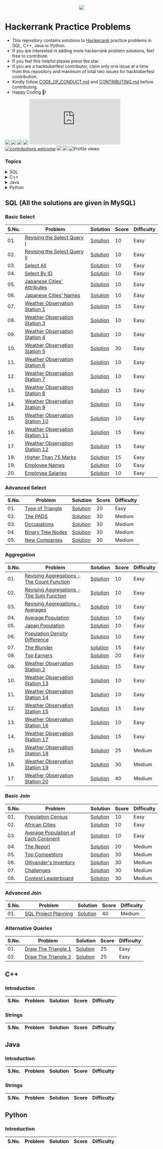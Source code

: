 <p align="center">
	<a href="https://www.hackerrank.com/riddhi0bhagat"><img src="https://cloud.githubusercontent.com/assets/19765741/25342064/d17a563c-28d8-11e7-83fc-763d4ab4820a.jpg" ></a></p>

# Hackerrank Practice Problems

- This repository contains solutions to [Hackerrank](https://Hackerrank.com) practice problems in SQL, C++, Java or Python.
- If you are interested in adding more hackerrank problem solutions, feel free to contribute.
- If you feel this helpful please press the star.
- If you are a hacktoberfest contributor, claim only one issue at a time from this repository and maximum of total two issues for hacktoberfest contribution.
- Kindly follow [CODE_OF_CONDUCT.md](https://github.com/Riddhi9570/HackerrankPracticeProblems/blob/main/CODE_OF_CONDUCT.md) and [CONTRIBUTING.md](https://github.com/Riddhi9570/HackerrankPracticeProblems/blob/main/CONTRIBUTING.md) before contributing.
- Happy Coding 🥳!

<img src="https://img.shields.io/badge/language-MySQL-orange.svg"> <img src="https://img.shields.io/badge/language-JAVA-orange.svg"> <img src="https://img.shields.io/badge/language-C++-orange.svg"> <img src="https://img.shields.io/badge/language-Python-orange.svg"> [![GitHub license](https://badgen.net/github/license/Naereen/Strapdown.js)](https://github.com/Naereen/StrapDown.js/blob/master/LICENSE) [![contributions welcome](https://img.shields.io/badge/contributions-welcome-brightgreen.svg?style=flat)](https://github.com/Riddhi9570/HackerrankPracticeProblems/issues) <img src="https://img.shields.io/badge/hacktoberfest-2021-blueviolet.svg"> <img src="https://img.shields.io/badge/hacktoberfest-2022-blueviolet.svg"> ![Profile views](https://gpvc.arturio.dev/Riddhi9570)

### Topics

<details>

<summary> SQL </summary>	
	
* [Basic Select](#basic-select)
* [Advanced Select](#advanced-select)
* [Aggregation](#aggregation)
* [Basic Join](#basic-join)
* [Advanced Join](#advanced-join)
* [Alternative Queries](#alternative-queries)
	
</details>

<details>

<summary> C++ </summary>

* [Introduction](#introduction)
* [Strings](#strings)
<!--
* [Classes](#classes)
* [STL](#stl)
* [Inheritance](#inheritance)
* [Debugging](#debugging)
* [Other Concepts](#other-concepts)
-->

</details>

<details>

<summary> Java </summary>

* [Introduction](#introduction)
<!--
* [Strings](#strings)
* [BigNumber](#bignumber)
* [Data Structures](#data-structures)
* [Object Oriented Programming](#object-oriented-programming)
* [Exception Handling](#exception-handling)
* [Advanced](#advanced)
-->

</details>

<details>

<summary> Python </summary>

* [Introduction](#introduction)

</details>

## SQL (All the solutions are given in MySQL)

### Basic Select
| S.No. | Problem | Solution | Score | Difficulty |
|--|--|--|--|--|
| 01. | [Revising the Select Query I](https://www.hackerrank.com/challenges/revising-the-select-query/problem) | [Solution](https://github.com/Riddhi9570/HackerrankPracticeProblems/blob/main/SQL/1.%20BASIC%20SELECT/01.%20Revising%20the%20Select%20Query%20I.sql) | 10 | Easy |
| 02. | [Revising the Select Query II](https://www.hackerrank.com/challenges/revising-the-select-query-2/problem) | [Solution](https://github.com/Riddhi9570/HackerrankPracticeProblems/blob/main/SQL/1.%20BASIC%20SELECT/02.%20Revising%20the%20Select%20Query%20II.sql) | 10 | Easy |
| 03. | [Select All](https://www.hackerrank.com/challenges/select-all-sql/problem) | [Solution](https://github.com/Riddhi9570/HackerrankPracticeProblems/blob/main/SQL/1.%20BASIC%20SELECT/03.%20Select%20All.sql) | 10 | Easy |
| 04. | [Select By ID](https://www.hackerrank.com/challenges/select-by-id/problem) | [Solution](https://github.com/Riddhi9570/HackerrankPracticeProblems/blob/main/SQL/1.%20BASIC%20SELECT/04.%20Select%20By%20ID.sql) | 10 | Easy |
| 05. | [Japanese Cities' Attributes](https://www.hackerrank.com/challenges/japanese-cities-attributes/problem) | [Solution](https://github.com/Riddhi9570/HackerrankPracticeProblems/blob/main/SQL/1.%20BASIC%20SELECT/05.%20Japanese%20Cities'%20Attributes.sql) | 10 | Easy |
| 06. | [Japanese Cities' Names](https://www.hackerrank.com/challenges/japanese-cities-name/problem) | [Solution](https://github.com/Riddhi9570/HackerrankPracticeProblems/blob/main/SQL/1.%20BASIC%20SELECT/06.%20Japanese%20Cities'%20Names.sql) | 10 | Easy |
| 07. | [Weather Observation Station 1](https://www.hackerrank.com/challenges/weather-observation-station-1/problem) | [Solution](https://github.com/Riddhi9570/HackerrankPracticeProblems/blob/main/SQL/1.%20BASIC%20SELECT/07.%20Weather%20Observation%20Station%201.sql) | 15 | Easy |
| 08. | [Weather Observation Station 3](https://www.hackerrank.com/challenges/weather-observation-station-3/problem) | [Solution](https://github.com/Riddhi9570/HackerrankPracticeProblems/blob/main/SQL/1.%20BASIC%20SELECT/08.%20Weather%20Observation%20Station%203.sql) | 10 | Easy |
| 09. | [Weather Observation Station 4](https://www.hackerrank.com/challenges/weather-observation-station-4/problem) | [Solution](https://github.com/Riddhi9570/HackerrankPracticeProblems/blob/main/SQL/1.%20BASIC%20SELECT/09.%20Weather%20Observation%20Station%204.sql) | 10 | Easy |
| 10. | [Weather Observation Station 5](https://www.hackerrank.com/challenges/weather-observation-station-5/problem) | [Solution](https://github.com/Riddhi9570/HackerrankPracticeProblems/blob/main/SQL/1.%20BASIC%20SELECT/10.%20Weather%20Observation%20Station%205.sql) | 30 | Easy |
| 11. | [Weather Observation Station 6](https://www.hackerrank.com/challenges/weather-observation-station-6/problem) | [Solution](https://github.com/Riddhi9570/HackerrankPracticeProblems/blob/main/SQL/1.%20BASIC%20SELECT/11.%20Weather%20Observation%20Station%206.sql) | 10 | Easy |
| 12. | [Weather Observation Station 7](https://www.hackerrank.com/challenges/weather-observation-station-7/problem) | [Solution](https://github.com/Riddhi9570/HackerrankPracticeProblems/blob/main/SQL/1.%20BASIC%20SELECT/12.%20Weather%20Observation%20Station%207.sql) | 10 | Easy |
| 13. | [Weather Observation Station 8](https://www.hackerrank.com/challenges/weather-observation-station-8/problem) | [Solution](https://github.com/Riddhi9570/HackerrankPracticeProblems/blob/main/SQL/1.%20BASIC%20SELECT/13.%20Weather%20Observation%20Station%208.sql) | 15 | Easy |
| 14. | [Weather Observation Station 9](https://www.hackerrank.com/challenges/weather-observation-station-9/problem) | [Solution](https://github.com/Riddhi9570/HackerrankPracticeProblems/blob/main/SQL/1.%20BASIC%20SELECT/14.%20Weather%20Observation%20Station%209.sql) | 10 | Easy |
| 15. | [Weather Observation Station 10](https://www.hackerrank.com/challenges/weather-observation-station-10/problem) | [Solution](https://github.com/Riddhi9570/HackerrankPracticeProblems/blob/main/SQL/1.%20BASIC%20SELECT/15.%20Weather%20Observation%20Station%2010.sql) | 10 | Easy
| 16. | [Weather Observation Station 11](https://www.hackerrank.com/challenges/weather-observation-station-11/problem) | [Solution](https://github.com/Riddhi9570/HackerrankPracticeProblems/blob/main/SQL/1.%20BASIC%20SELECT/16.%20Weather%20Observation%20Station%2011.sql) | 15 | Easy |
| 17. | [Weather Observation Station 12](https://www.hackerrank.com/challenges/weather-observation-station-11/problem) | [Solution](https://github.com/Riddhi9570/HackerrankPracticeProblems/blob/main/SQL/1.%20BASIC%20SELECT/17.%20Weather%20Observation%20Station%2012.sql) | 15 | Easy |
| 18. | [Higher Than 75 Marks](https://www.hackerrank.com/challenges/more-than-75-marks/problem) | [Solution](https://github.com/Riddhi9570/HackerrankPracticeProblems/blob/main/SQL/1.%20BASIC%20SELECT/18.%20Higher%20Than%2075%20Marks.sql) | 15 | Easy |
| 19. | [Employee Names](https://www.hackerrank.com/challenges/name-of-employees/problem) | [Solution](https://github.com/Riddhi9570/HackerrankPracticeProblems/blob/main/SQL/1.%20BASIC%20SELECT/19.%20Employee%20Names.sql) | 10 | Easy |
| 20. | [Employee Salaries](https://www.hackerrank.com/challenges/salary-of-employees/problem) | [Solution](https://github.com/Riddhi9570/HackerrankPracticeProblems/blob/main/SQL/1.%20BASIC%20SELECT/20.%20Employee%20Salaries.sql) | 10 | Easy |

### Advanced Select
| S.No. | Problem | Solution | Score | Difficulty |
|--|--|--|--|--|
| 01. | [Type of Triangle](https://www.hackerrank.com/challenges/what-type-of-triangle/problem) | [Solution](https://github.com/Riddhi9570/HackerrankPracticeProblems/blob/main/SQL/2.%20ADVANCED%20SELECT/01.Type%20of%20Triangle.sql) | 20 | Easy |
| 02. | [The PADS](https://www.hackerrank.com/challenges/the-pads/problem) | [Solution](https://github.com/Riddhi9570/HackerrankPracticeProblems/blob/main/SQL/2.%20ADVANCED%20SELECT/02.%20The%20PADS.sql) | 30 | Medium |
| 03. | [Occupations ](https://www.hackerrank.com/challenges/occupations/problem) | [Solution](https://github.com/Riddhi9570/HackerrankPracticeProblems/blob/main/SQL/2.%20ADVANCED%20SELECT/03.%20Occupations.sql) | 30 | Medium |
| 04. | [Binary Tree Nodes](https://www.hackerrank.com/challenges/binary-search-tree-1/problem) | [Solution](https://github.com/Riddhi9570/HackerrankPracticeProblems/blob/main/SQL/2.%20ADVANCED%20SELECT/04.%20Binary%20Tree%20Nodes.sql) | 30 | Medium |
| 05. | [New Companies]( https://www.hackerrank.com/challenges/binary-search-tree-1/problem) | [Solution](https://github.com/Riddhi9570/HackerrankPracticeProblems/blob/main/SQL/2.%20ADVANCED%20SELECT/05.%20New%20Companies.sql) | 30 | Medium |
### Aggregation
| S.No. | Problem | Solution | Score | Difficulty |
|--|--|--|--|--|
| 01. | [Revising Aggregations - The Count Function](https://www.hackerrank.com/challenges/revising-aggregations-the-count-function/problem) | [Solution](https://github.com/Riddhi9570/HackerrankPracticeProblems/blob/main/SQL/3.%20AGGREGATION/01.Revising%20Aggregations%20-%20The%20Count%20Function.sql) | 10 | Easy |
| 02. | [Revising Aggregations - The Sum Function](https://www.hackerrank.com/challenges/revising-aggregations-sum/problem) |[Solution](https://github.com/Riddhi9570/HackerrankPracticeProblems/blob/main/SQL/3.%20AGGREGATION/02.%20Revising%20Aggregations%20-%20The%20Sum%20Function.sql) | 10 | Easy |
| 03. | [Revising Aggregations - Averages](https://www.hackerrank.com/challenges/revising-aggregations-the-average-function/problem) | [Solution](https://github.com/Riddhi9570/HackerrankPracticeProblems/blob/main/SQL/3.%20AGGREGATION/03.%20Revising%20Aggregations%20-%20Averages.sql) | 10 | Easy |
| 04. | [Average Population](https://www.hackerrank.com/challenges/average-population/problem) | [Solution](https://github.com/Riddhi9570/HackerrankPracticeProblems/blob/main/SQL/3.%20AGGREGATION/04.%20Average%20Population.sql) | 10 | Easy |
| 05. | [Japan Population](https://www.hackerrank.com/challenges/japan-population/problem) | [Solution](https://github.com/Riddhi9570/HackerrankPracticeProblems/blob/main/SQL/3.%20AGGREGATION/05.%20Japan%20Population.sql) | 10 | Easy |
| 06. | [Population Density Difference](https://www.hackerrank.com/challenges/population-density-difference/problem) | [Solution](https://github.com/Riddhi9570/HackerrankPracticeProblems/blob/main/SQL/3.%20AGGREGATION/06.%20Population%20Density%20Difference.sql) | 10 | Easy |
| 07. | [The Blunder](https://www.hackerrank.com/challenges/the-blunder/problem) | [solution](https://github.com/Riddhi9570/HackerrankPracticeProblems/blob/main/SQL/3.%20AGGREGATION/07.%20The%20Blunder.sql) | 15 | Easy |
| 08. | [Top Earners](https://www.hackerrank.com/challenges/earnings-of-employees/problem) | [Solution](https://github.com/Riddhi9570/HackerrankPracticeProblems/blob/main/SQL/3.%20AGGREGATION/08.%20Top%20Earners.sql) | 20 | Easy |
| 09. | [Weather Observation Station 2](https://www.hackerrank.com/challenges/weather-observation-station-2/problem) | [Solution](https://github.com/Riddhi9570/HackerrankPracticeProblems/blob/main/SQL/3.%20AGGREGATION/09.%20Weather%20Observation%20Station%202.sql) | 15 | Easy |
| 10. | [Weather Observation Station 13](https://www.hackerrank.com/challenges/weather-observation-station-13/problem) | [Solution](https://github.com/Riddhi9570/HackerrankPracticeProblems/blob/main/SQL/3.%20AGGREGATION/10.%20Weather%20Observation%20Station%2013.sql) | 10 | Easy |
| 11. | [Weather Observation Station 14](https://www.hackerrank.com/challenges/weather-observation-station-14/problem) | [Solution](https://github.com/Riddhi9570/HackerrankPracticeProblems/blob/main/SQL/3.%20AGGREGATION/11.%20Weather%20Observation%20Station%2014.sql) | 10 | Easy |
| 12. | [Weather Observation Station 15](https://www.hackerrank.com/challenges/weather-observation-station-15/problem) | [Solution](https://github.com/Riddhi9570/HackerrankPracticeProblems/blob/main/SQL/3.%20AGGREGATION/12.%20Weather%20Observation%20Station%2015.sql) | 15 | Easy |
| 13. | [Weather Observation Station 16](https://www.hackerrank.com/challenges/weather-observation-station-16/problem) | [Solution](https://github.com/Riddhi9570/HackerrankPracticeProblems/blob/main/SQL/3.%20AGGREGATION/13.%20Weather%20Observation%20Station%2016.sql) | 10 | Easy |
| 14. | [Weather Observation Station 17](https://www.hackerrank.com/challenges/weather-observation-station-17/problem) | [Solution](https://github.com/Riddhi9570/HackerrankPracticeProblems/blob/main/SQL/3.%20AGGREGATION/14.%20Weather%20Observation%20Station%2017.sql) | 15 | Easy |
| 15. | [Weather Observation Station 18](https://www.hackerrank.com/challenges/weather-observation-station-18/problem) | [Solution](https://github.com/Riddhi9570/HackerrankPracticeProblems/blob/main/SQL/3.%20AGGREGATION/15.%20Weather%20Observation%20Station%2018.sql) | 25 | Medium |
| 16. | [Weather Observation Station 19](https://www.hackerrank.com/challenges/weather-observation-station-19/problem) | [Solution](https://github.com/Riddhi9570/HackerrankPracticeProblems/blob/main/SQL/3.%20AGGREGATION/16.%20Weather%20Observation%20Station%2019.sql) | 30 | Medium |
| 17. | [Weather Observation Station 20](https://www.hackerrank.com/challenges/weather-observation-station-20/problem) | [Solution](https://github.com/Riddhi9570/HackerrankPracticeProblems/blob/main/SQL/3.%20AGGREGATION/17.%20Weather%20Observation%20Station%2020.sql) | 40 | Medium |

### Basic Join
| S.No. | Problem | Solution | Score | Difficulty |
|--|--|--|--|--|
| 01. | [Population Census](https://www.hackerrank.com/challenges/asian-population/problem) | [Solution](https://github.com/Riddhi9570/HackerrankPracticeProblems/blob/main/SQL/4.%20BASIC%20JOIN/01.%20Population%20Census.sql) | 10 | Easy |
| 02. | [African Cities](https://www.hackerrank.com/challenges/african-cities/problem) | [Solution](https://github.com/Riddhi9570/HackerrankPracticeProblems/blob/main/SQL/4.%20BASIC%20JOIN/02.%20African%20Cities.sql) | 10 | Easy |
| 03. | [Average Population of Each Continent](https://www.hackerrank.com/challenges/average-population-of-each-continent/problem) | [Solution](https://github.com/Riddhi9570/HackerrankPracticeProblems/blob/main/SQL/4.%20BASIC%20JOIN/03.%20Average%20Population%20of%20Each%20Continent.sql) | 10 | Easy |
| 04. | [The Report](https://www.hackerrank.com/challenges/the-report/problem) | [Solution](https://github.com/Riddhi9570/HackerrankPracticeProblems/blob/main/SQL/4.%20BASIC%20JOIN/04.%20The%20Report.sql) | 20 | Medium |
| 05. | [Top Competitors](https://www.hackerrank.com/challenges/full-score/problem) | [Solution](https://github.com/Riddhi9570/HackerrankPracticeProblems/blob/main/SQL/4.%20BASIC%20JOIN/05.%20Top%20Competitors.sql) | 30 | Medium |
| 06. | [Ollivander's Inventory](https://www.hackerrank.com/challenges/harry-potter-and-wands/problem) | [Solution](https://github.com/Riddhi9570/HackerrankPracticeProblems/blob/main/SQL/4.%20BASIC%20JOIN/06.%20Ollivander's%20Inventory.sql) | 30 | Medium |
| 07. | [Challenges](https://www.hackerrank.com/challenges/challenges/problem) | [Solution](https://github.com/Riddhi9570/HackerrankPracticeProblems/blob/main/SQL/4.%20BASIC%20JOIN/07.%20Challenges.sql) | 30 | Medium |
| 08. | [Contest Leaderboard](https://www.hackerrank.com/challenges/contest-leaderboard/problem) | [Solution](https://github.com/Riddhi9570/HackerrankPracticeProblems/blob/main/SQL/4.%20BASIC%20JOIN/08.%20Contest%20Leaderboard.sql) | 30 | Medium |

### Advanced Join
| S.No. | Problem | Solution | Score | Difficulty |
|--|--|--|--|--|
| 01. | [SQL Project Planning](https://www.hackerrank.com/challenges/sql-projects/problem) | [Solution](https://github.com/Riddhi9570/HackerrankPracticeProblems/blob/main/SQL/5.%20ADVANCED%20JOIN/01.%20SQL%20Project%20Planning.sql) | 40 | Medium |

### Alternative Queries
| S.No. | Problem | Solution | Score | Difficulty |
|--|--|--|--|--|
| 01. | [Draw The Triangle 1](https://www.hackerrank.com/challenges/draw-the-triangle-1/problem) | [Solution](https://github.com/Riddhi9570/HackerrankPracticeProblems/blob/main/SQL/6.%20ALTERNATIVE%20QUERIES/01.%20Draw%20The%20Triangle%201.sql) | 25 | Easy |
| 02. | [Draw The Triangle 2](https://www.hackerrank.com/challenges/draw-the-triangle-2/problem) | [Solution](https://github.com/Riddhi9570/HackerrankPracticeProblems/blob/main/SQL/6.%20ALTERNATIVE%20QUERIES/02.%20Draw%20The%20Triangle%202.sql) | 25 | Easy |

## C++

### Introduction
| S.No. | Problem | Solution | Score | Difficulty |
|--|--|--|--|--|

### Strings
| S.No. | Problem | Solution | Score | Difficulty |
|--|--|--|--|--|

## Java

### Introduction
| S.No. | Problem | Solution | Score | Difficulty |
|--|--|--|--|--|

### Strings
| S.No. | Problem | Solution | Score | Difficulty |
|--|--|--|--|--|

## Python

### Introduction
| S.No. | Problem | Solution | Score | Difficulty |
|--|--|--|--|--|
